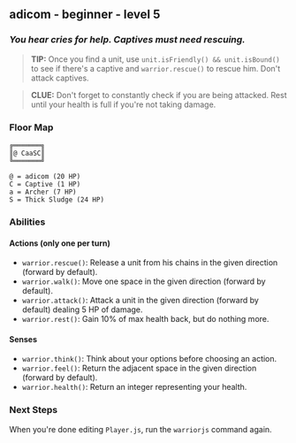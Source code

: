 ## adicom - beginner - level 5

### _You hear cries for help. Captives must need rescuing._

> **TIP:** Once you find a unit, use `unit.isFriendly() && unit.isBound()` to see if there's a captive and `warrior.rescue()` to rescue him. Don't attack captives.

> **CLUE:** Don't forget to constantly check if you are being attacked. Rest until your health is full if you're not taking damage.

### Floor Map

```
╔═══════╗
║@ CaaSC║
╚═══════╝

@ = adicom (20 HP)
C = Captive (1 HP)
a = Archer (7 HP)
S = Thick Sludge (24 HP)
```

### Abilities

#### Actions (only one per turn)

* `warrior.rescue()`: Release a unit from his chains in the given direction (forward by default).
* `warrior.walk()`: Move one space in the given direction (forward by default).
* `warrior.attack()`: Attack a unit in the given direction (forward by default) dealing 5 HP of damage.
* `warrior.rest()`: Gain 10% of max health back, but do nothing more.

#### Senses

* `warrior.think()`: Think about your options before choosing an action.
* `warrior.feel()`: Return the adjacent space in the given direction (forward by default).
* `warrior.health()`: Return an integer representing your health.

### Next Steps

When you're done editing `Player.js`, run the `warriorjs` command again.
